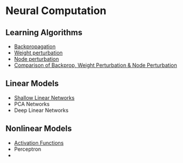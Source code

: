 # Neural Computation

## Learning Algorithms
- [Backpropagation]()
- [Weight perturbation](neural_computation/weight_perturbation.md)
- [Node perturbation]()
- [Comparison of Backprop, Weight Perturbation & Node Perturbation]()

## Linear Models
- [Shallow Linear Networks]()
- PCA Networks
- Deep Linear Networks

## Nonlinear Models
- [Activation Functions](neural_computation/activation_fns.md)
- Perceptron
- 


